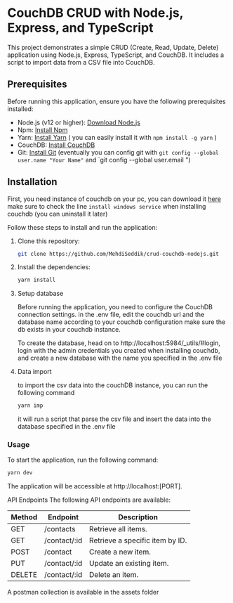 # CouchDB CRUD with Node.js, Express, and TypeScript

This project demonstrates a simple CRUD (Create, Read, Update, Delete) application using Node.js, Express, TypeScript, and CouchDB. It includes a script to import data from a CSV file into CouchDB.

## Prerequisites

Before running this application, ensure you have the following prerequisites installed:

- Node.js (v12 or higher): [Download Node.js](https://nodejs.org)
- Npm: [Install Npm](https://www.npmjs.com/get-npm)
- Yarn: [Install Yarn](https://classic.yarnpkg.com/en/docs/install) ( you can easily install it with `npm install -g yarn` )
- CouchDB: [Install CouchDB](https://couchdb.apache.org/#download)
- Git: [Install Git](https://git-scm.com/downloads)
  (eventually you can config git with `git config --global user.name "Your Name"` and `git config --global user.email ")

## Installation

First, you need instance of couchdb on your pc, you can download it [here](https://couchdb.apache.org/#download)
make sure to check the line `install windows service` when installing couchdb (you can uninstall it later)

Follow these steps to install and run the application:

1. Clone this repository:

   ```bash
   git clone https://github.com/MehdiSeddik/crud-couchdb-nodejs.git
   ```

2. Install the dependencies:

   ```bash
   yarn install
   ```

3. Setup database

   Before running the application, you need to configure the CouchDB connection settings.
   in the .env file, edit the couchdb url and the database name according to your couchdb configuration
   make sure the db exists in your couchdb instance.

   To create the database, head on to http://localhost:5984/\_utils/#login, login with the admin credentials you created
   when installing couchdb, and create a new database with the name you specified in the .env file

4. Data import

   to import the csv data into the couchDB instance, you can run the following command

   ```bash
   yarn imp
   ```

   it will run a script that parse the csv file and insert the data into the database specified in the .env file

### Usage

To start the application, run the following command:

```bash
yarn dev
```

The application will be accessible at http://localhost:[PORT].

API Endpoints
The following API endpoints are available:

| Method | Endpoint     | Description                     |
| ------ | ------------ | ------------------------------- |
| GET    | /contacts    | Retrieve all items.             |
| GET    | /contact/:id | Retrieve a specific item by ID. |
| POST   | /contact     | Create a new item.              |
| PUT    | /contact/:id | Update an existing item.        |
| DELETE | /contact/:id | Delete an item.                 |

A postman collection is available in the assets folder
